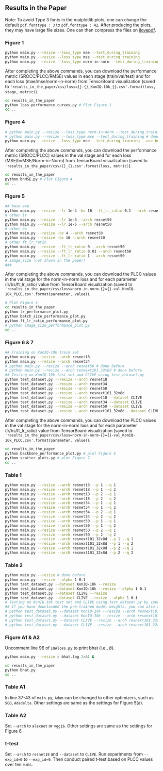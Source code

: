 ## Results in the Paper
Note: To avoid Type 3 fonts in the matplotlib plots, one can change the default `pdf.fonttype : 3` to `pdf.fonttype : 42`. After producing the plots, they may have large file sizes. One can then compress the files on [ilovepdf](https://www.ilovepdf.com/compress_pdf).
### Figure 1
```bash 
python main.py --resize --loss_type mae --test_during_training 
python main.py --resize --loss_type mse --test_during_training
python main.py --resize --loss_type norm-in-norm --test_during_training
```
After completing the above commands, you can download the performance metric (SROCC/PLCC/RMSE) values in each stage (train/val/test) and for each loss (mae/mse/norm-in-norm) from TensorBoard visualization (saved to `'results_in_the_paper/csv/loss={}-{}_KonIQ-10k_{}.csv'.format(loss, stage, metric)`).
```bash
cd results_in_the_paper
python loss_performance_curves.py # Plot Figure 1
cd ..
```

### Figure 4
```bash 
# python main.py --resize --loss_type norm-in-norm --test_during_training # done before
# python main.py --resize --loss_type mse --test_during_training # done before
python main.py --resize --loss_type mse --test_during_training --use_bn_end 
```
After completing the above commands, you can download the performance metric (SROCC/PLCC) values in the val stage and for each loss (MSE/bnMSE/Norm-in-Norm) from TensorBoard visualization (saved to `'results_in_the_paper/csv/{}_{}.csv'.format(loss, metric)`).
```bash
cd results_in_the_paper
python bnMSE.py # Plot Figure 4
cd ..
```
### Figure 5
```bash 
## base exp
python main.py --resize --lr 1e-4 -bs 16 --ft_lr_ratio 0.1 --arch resnet50
# other lr
python main.py --resize --lr 1e-3 --arch resnet50
python main.py --resize --lr 1e-5 --arch resnet50
# other bs
python main.py --resize -bs 4 --arch resnet50
python main.py --resize -bs 16 --arch resnet50
# other ft_lr_ratio
python main.py --resize --ft_lr_ratio 0 --arch resnet50
python main.py --resize --ft_lr_ratio 0.01 --arch resnet50
python main.py --resize --ft_lr_ratio 1 --arch resnet50
# image_size (not shown in the paper)
###
```
After completing the above commands, you can download the PLCC values in the val stage for the norm-in-norm loss and for each parameter (lr/bs/ft_lr_ratio) value from TensorBoard visualization (saved to `'results_in_the_paper/csv/loss=norm-in-norm-{}={}-val_KonIQ-10k_PLCC.csv'.format(parameter, value)`).
```bash
# Plot Figure 5
cd results_in_the_paper
python lr_performance_plot.py
python batch_size_performance_plot.py
python ft_lr_ratio_performance_plot.py
# python image_size_performance_plot.py
cd ..
```

### Figure 6 & 7
```bash
## Training on KonIQ-10k train set
python main.py --resize --arch resnet18
python main.py --resize --arch resnet34
# python main.py --resize --arch resnet50 # done before
# python main.py --resize --arch resnext101_32x8d # done before
## Testing on KonIQ-10k test set and CLIVE using test_dataset.py
python test_dataset.py --resize --arch resnet18
python test_dataset.py --resize --arch resnet34
python test_dataset.py --resize --arch resnet50 
python test_dataset.py --resize --arch resnext101_32x8d 
python test_dataset.py --resize --arch resnet18 --dataset CLIVE
python test_dataset.py --resize --arch resnet34 --dataset CLIVE
python test_dataset.py --resize --arch resnet50 --dataset CLIVE
python test_dataset.py --resize --arch resnext101_32x8d --dataset CLIVE 
```

After completing the above commands, you can download the PLCC values in the val stage for the norm-in-norm loss and for each parameter (lr/bs/ft_lr_ratio) value from TensorBoard visualization (saved to `'results_in_the_paper/csv/loss=norm-in-norm-{}={}-val_KonIQ-10k_PLCC.csv'.format(parameter, value)`).
```bash
cd results_in_the_paper
python backbone_performance_plot.py # plot Figure 6
python scatter_plots.py # plot Figure 7
cd ..
```

### Table 1
```bash
python main.py --resize --arch resnet18 --p 1 --q 1
python main.py --resize --arch resnet18 --p 1 --q 2
python main.py --resize --arch resnet18 --p 2 --q 1
python main.py --resize --arch resnet18 --p 2 --q 2
python main.py --resize --arch resnet34 --p 1 --q 1
python main.py --resize --arch resnet34 --p 1 --q 2
python main.py --resize --arch resnet34 --p 2 --q 1
python main.py --resize --arch resnet34 --p 2 --q 2
python main.py --resize --arch resnet50 --p 1 --q 1
python main.py --resize --arch resnet50 --p 1 --q 2
python main.py --resize --arch resnet50 --p 2 --q 1
python main.py --resize --arch resnet50 --p 2 --q 2
python main.py --resize --arch resnext101_32x8d --p 1 --q 1
python main.py --resize --arch resnext101_32x8d --p 1 --q 2
python main.py --resize --arch resnext101_32x8d --p 2 --q 1
python main.py --resize --arch resnext101_32x8d --p 2 --q 2
```

### Table 2
```bash
python main.py --resize # done before
python main.py --resize --alpha 1 0.1 
python test_dataset.py --dataset KonIQ-10k --resize
python test_dataset.py --dataset KonIQ-10k --resize --alpha 1 0.1
python test_dataset.py --dataset CLIVE --resize
python test_dataset.py --dataset CLIVE --resize --alpha 1 0.1
# Testing on KonIQ-10k test set and CLIVE using test_dataset.py by specifying the settings and the trained_model_file.
## If you have downloaded the pre-trained model weights, you can also run the test with the following commands
# python test_dataset.py --dataset KonIQ-10k --resize --arch resnext101_32x8d --trained_model_file checkpoints/p1q2.pth
# python test_dataset.py --dataset KonIQ-10k --resize --arch resnext101_32x8d --trained_model_file checkpoints/p1q2plus0.1variant.pth
# python test_dataset.py --dataset CLIVE --resize --arch resnext101_32x8d --trained_model_file checkpoints/p1q2.pth
# python test_dataset.py --dataset CLIVE --resize --arch resnext101_32x8d --trained_model_file checkpoints/p1q2plus0.1variant.pth
```

### Figure A1 & A2
Uncomment line 96 of `IQAloss.py` to print bhat (i.e., $\hat{b}$).
```bash
python main.py --resize > bhat.log 2>&1 & 
```
```bash
cd results_in_the_paper
python bhat.py
cd ..
```

### Table A1
In line 37-43 of `main.py`, `Adam` can be changed to other optimizers, such as `SGD`, `Adadelta`. Other settings are same as the settings for Figure 5(a).

### Table A2
Set `--arch` to `alexnet` or `vgg16`. Other settings are same as the settings for Figure 6.

### t-test
Set `--arch` to `resnet18` and `--dataset` to `CLIVE`. Run experiments from `--exp_id=0` to `--exp_id=9`.
Then conduct paired t-test based on PLCC values over ten runs.